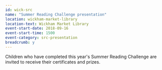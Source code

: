 ```yaml
---
id: wick-src
name: "Summer Reading Challenge presentation"
location: wickham-market-library
location-text: Wickham Market Library
event-start-date: 2018-09-16
event-start-time: 1500
event-category: src-presentation
breadcrumb: y
---
```


Children who have completed this year's Summer Reading Challenge are invited to receive their certificates and prizes.
